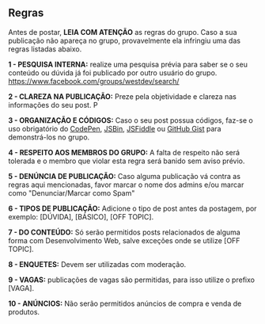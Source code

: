 Regras
------
Antes de postar, **LEIA COM ATENÇÃO** as regras do grupo.
Caso a sua publicação não apareça no grupo, provavelmente ela infringiu uma das regras listadas abaixo.

**1 - PESQUISA INTERNA:** realize uma pesquisa prévia para saber se o seu conteúdo ou dúvida já foi publicado por outro usuário do grupo.
https://www.facebook.com/groups/westdev/search/

**2 - CLAREZA NA PUBLICAÇÃO:** Preze pela objetividade e clareza nas informações do seu post. P

**3 - ORGANIZAÇÃO E CÓDIGOS:** Caso o seu post possua códigos, faz-se o uso obrigatório do [CodePen](http://codepen.io/pen/), [JSBin](http://jsbin.com/), [JSFiddle](http://jsfiddle.net/) ou [GitHub Gist](https://gist.github.com/) para demonstrá-los no grupo.

**4 - RESPEITO AOS MEMBROS DO GRUPO:** A falta de respeito não será tolerada e o membro que violar esta regra será banido sem aviso prévio.

**5 - DENÚNCIA DE PUBLICAÇÃO:** Caso alguma publicação vá contra as regras aqui mencionadas, favor marcar o nome dos admins e/ou marcar como "Denunciar/Marcar como Spam"

**6 - TIPOS DE PUBLICAÇÃO:** Adicione o tipo de post antes da postagem, por exemplo: [DÚVIDA], [BÁSICO], [OFF TOPIC].

**7 - DO CONTEÚDO:** Só serão permitidos posts relacionados de alguma forma com Desenvolvimento Web, salve exceções onde se utilize [OFF TOPIC].

**8 - ENQUETES:** Devem ser utilizadas com moderação.

**9 - VAGAS:** publicações de vagas são permitidas, para isso utilize o prefixo [VAGA].

**10 - ANÚNCIOS:** Não serão permitidos anúncios de compra e venda de produtos.